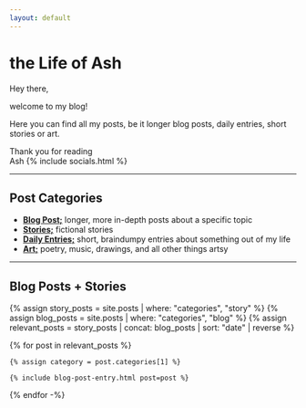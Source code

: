 ```yaml
---
layout: default
---
```


# the Life of Ash

Hey there,

welcome to my blog!

Here you can find all my posts, be it longer blog posts, daily entries, short stories or art.

Thank you for reading  
Ash {% include socials.html %}

---

## Post Categories

- <a class="grey-link" href="/blog/"><span style="font-weight: bold;">Blog Post;</span></a> longer, more in-depth posts about a specific topic
- <a class="grey-link" href="/story/"><span style="font-weight: bold;">Stories;</span></a> fictional stories
- <a class="grey-link" href="/daily/"><span style="font-weight: bold;">Daily Entries;</span></a> short, braindumpy entries about something out of my life
- <a class="grey-link" href="/art/"><span style="font-weight: bold;">Art;</span></a> poetry, music, drawings, and all other things artsy

---

## Blog Posts + Stories

{% assign story_posts = site.posts | where: "categories", "story" %}
{% assign blog_posts = site.posts | where: "categories", "blog" %}
{% assign relevant_posts = story_posts | concat: blog_posts | sort: "date" | reverse %}

{% for post in relevant_posts %}

    {% assign category = post.categories[1] %}

    {% include blog-post-entry.html post=post %}
        
{% endfor -%}

